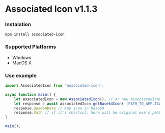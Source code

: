 # Associated Icon v1.1.3

### Instalation

```
npm install associated-icon
```
### Supported Platforms

- Windows
- MacOS X

### Use example

```ts
import AssociatedIcon from 'associated-icon';

async function main() {
    let associatedIcon = new AssociatedIcon(); // or new AssociatedIcon(true); (this will use execFile instead of spawn, so this will work in electron)
    let response = await associatedIcon.getBase64Icon('[PATH_TO_APPLICATION_OR_SHORTCUT]');
    response.Base64Data // App icon in base64
    response.Path // if it's shortcut, here will be original exe's path
}

main();
```